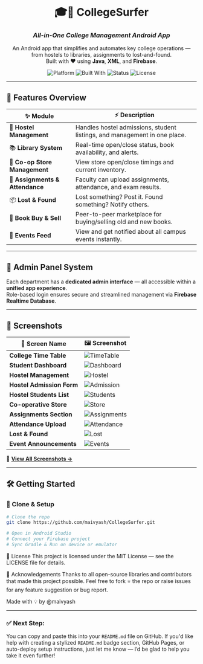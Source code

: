 <div align="center">

# 🎓📱 CollegeSurfer  
### *All-in-One College Management Android App*

An Android app that simplifies and automates key college operations — from hostels to libraries, assignments to lost-and-found.  
Built with ❤️ using **Java**, **XML**, and **Firebase**.

![Platform](https://img.shields.io/badge/platform-Android-green?logo=android)
![Built With](https://img.shields.io/badge/Built%20With-Java%20%7C%20XML%20%7C%20Firebase-blue?logo=androidstudio)
![Status](https://img.shields.io/badge/Status-Active-brightgreen)
![License](https://img.shields.io/badge/License-MIT-yellow.svg)

</div>

---

## 🚀 Features Overview

| ✨ Module                     | ⚡ Description |
|-----------------------------|----------------|
| 🏨 **Hostel Management**     | Handles hostel admissions, student listings, and management in one place. |
| 📚 **Library System**        | Real-time open/close status, book availability, and alerts. |
| 🛒 **Co-op Store Management**| View store open/close timings and current inventory. |
| 📑 **Assignments & Attendance** | Faculty can upload assignments, attendance, and exam results. |
| 📦 **Lost & Found**          | Lost something? Post it. Found something? Notify others. |
| 📘 **Book Buy & Sell**       | Peer-to-peer marketplace for buying/selling old and new books. |
| 🎉 **Events Feed**           | View and get notified about all campus events instantly. |

---

## 🔐 Admin Panel System

Each department has a **dedicated admin interface** — all accessible within a **unified app experience**.  
Role-based login ensures secure and streamlined management via **Firebase Realtime Database**.

---

## 📸 Screenshots

| 📱 Screen Name             | 🖼️ Screenshot |
|---------------------------|---------------|
| **College Time Table**        | ![TimeTable](https://github.com/maivyash/CollegeSurfer/blob/main/Screen%20SHot/Screenshot_20240228_023955.png?raw=true) |
| **Student Dashboard**         | ![Dashboard](https://raw.githubusercontent.com/maivyash/CollegeSurfer/refs/heads/main/Screen%20SHot/Screenshot_20240228_023709.png) |
| **Hostel Management**         | ![Hostel](https://github.com/maivyash/CollegeSurfer/blob/main/Screen%20SHot/Screenshot_20240228_023723.png?raw=true) |
| **Hostel Admission Form**     | ![Admission](https://github.com/maivyash/CollegeSurfer/blob/main/Screen%20SHot/Screenshot_20240228_023812.png?raw=true) |
| **Hostel Students List**      | ![Students](https://github.com/maivyash/CollegeSurfer/blob/main/Screen%20SHot/Screenshot_20240228_023909.png?raw=true) |
| **Co-operative Store**        | ![Store](https://github.com/maivyash/CollegeSurfer/blob/main/Screen%20SHot/Screenshot_20240228_024042.png?raw=true) |
| **Assignments Section**       | ![Assignments](https://github.com/maivyash/CollegeSurfer/blob/main/Screen%20SHot/Screenshot_20240228_024007.png?raw=true) |
| **Attendance Upload**         | ![Attendance](https://github.com/maivyash/CollegeSurfer/blob/main/Screen%20SHot/Screenshot_20240228_023930.png?raw=true) |
| **Lost & Found**              | ![Lost](https://github.com/maivyash/CollegeSurfer/blob/main/Screen%20SHot/Screenshot_20240228_024025.png?raw=true) |
| **Event Announcements**       | ![Events](https://github.com/maivyash/CollegeSurfer/blob/main/Screen%20SHot/Screenshot_20240228_023939.png?raw=true) |

🔗 **[View All Screenshots →](https://github.com/maivyash/CollegeSurfer/tree/main/Screen%20SHot)**

---

## 🛠️ Getting Started

### 🔧 Clone & Setup

```bash
# Clone the repo
git clone https://github.com/maivyash/CollegeSurfer.git

# Open in Android Studio
# Connect your Firebase project
# Sync Gradle & Run on device or emulator
```


📄 License
This project is licensed under the MIT License — see the LICENSE file for details.

🙌 Acknowledgements
Thanks to all open-source libraries and contributors that made this project possible.
Feel free to fork ⭐ the repo or raise issues for any feature suggestion or bug report.

Made with 💡 by @maivyash



---

### ✅ Next Step:
You can copy and paste this into your `README.md` file on GitHub. If you'd like help with creating a stylized `README.md` badge section, GitHub Pages, or auto-deploy setup instructions, just let me know — I’d be glad to help you take it even further!









